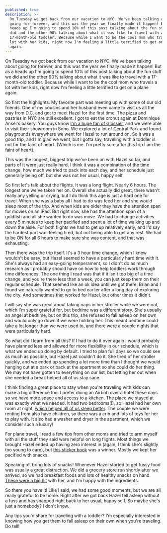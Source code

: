 ```yaml
---
published: true
description: >-
  On Tuesday we got back from our vacation to NYC. We've been talking about
  going for forever, and this was the year we finally made it happen! But as a
  heads up I'm going to spend 10% of this post talking about the fun stuff we
  did and the other 90% talking about what it was like to travel with a
  17-month-old toddler. Because while I want to be the cool mom who travels a
  lot with her kids, right now I'm feeling a little terrified to get on a plane
  again.
---
```

On Tuesday we got back from our vacation to NYC. We've been talking about going for forever, and this was the year we finally made it happen! But as a heads up I'm going to spend 10% of this post talking about the fun stuff we did and the other 90% talking about what it was like to travel with a 17-month-old toddler. Because while I want to be the cool mom who travels a lot with her kids, right now I'm feeling a little terrified to get on a plane again. 

So first the highlights. My favorite part was meeting up with some of our old friends. One of my cousins and her husband even came to visit us all the way from D.C. and got to meet Hazel for the first time. The pizza and pastries in NYC are still excellent. I got to eat the cronut again at Dominique Ansel's bakery. You guys know [I'm a huge fan of Glossier](https://redletterdayblog.com/My-Everyday-Makeup-Routine), and we were able to visit their showroom in Soho. We explored a lot of Central Park and found playgrounds everywhere we went for Hazel to run around on. So it was a good trip, and I'm glad we went, but I gotta say, traveling with a toddler is not for the faint of heart. (Which is me. I'm pretty sure after this trip I am the faint of heart).

This was the longest, biggest trip we've been on with Hazel so far, and parts of it were just really hard. I think it was a combination of the time change, how much we tried to pack into each day, and her schedule just generally being off, but she was not her usual, happy self. 

So first let's talk about the flights. It was a long flight. Nearly 6 hours. The longest one we've taken her on. Overall she actually did great, there wasn't really any yelling or crying, but I do think this age is just a hard one for travel. When she was a baby all I had to do was feed her and she would sleep most of the trip. And when kids are older they have the attention span for movies on an iPad. But right now, she has the attention span of a goldfish and all she wanted to do was move. We had to change activities every 5 minutes to keep her pacified and spent a lot of time walking up and down the aisle. For both flights we had to get up relatively early, and I'd say the hardest part was feeling tired, but not being able to get any rest. We had to be ON for all 6 hours to make sure she was content, and that was exhausting.

Then there was the trip itself. It's a 3 hour time change, which I knew wouldn't be easy, but Hazel seemed to have a particularly hard time with it. She's always had an easy-going temperament, so I didn't do as much research as I probably should have on how to help toddlers work through time differences. The one thing I read was that if it isn't too big of a time change, and you're there less than a week, you can just keep them on their regular schedule. That seemed like an ok idea until we got there. Brian and I found we naturally wanted to go to bed earlier after a long day of exploring the city. And sometimes that worked for Hazel, but other times it didn't. 

I will say she was great about taking naps in her stroller while we were out, which I'm super grateful for, but bedtime was a different story. She's usually an angel at bedtime, but on this trip, she refused to fall asleep on her own and would only go down if we were holding her. This meant bedtime could take a lot longer than we were used to, and there were a couple nights that were particularly hard. 

So what did I learn from all this? If I had to do it over again I would probably have planned less and allowed for more flexibility in our schedule, which is what we ended up doing by default. I tried to plan full days so we could see as much as possible, but Hazel just couldn't do it. She tired of her stroller quickly, and we ended up spending a lot more time than I thought we would hanging out at a park or back at the apartment so she could do her thing. We may not have gotten to everything on our list, but letting her out when she needed a break helped all of us stay sane.

I think finding a great place to stay when you're traveling with kids can make a big difference too. I prefer doing an Airbnb over a hotel these days so we have more space and access to a kitchen. The place we stayed at was exactly what we needed. It had two bedrooms(!), so Hazel had her own room at night, [which helped all of us sleep better](https://redletterdayblog.com/Our-Closet-Nursery-+-Sleeping-Tips!). The couple we were renting from also have children, so there was a crib and lots of toys for her to play with. It also had a washer and dryer in the apartment, which we consider such a luxury!

For plane travel, I read a few tips from other moms and tried to arm myself with all the stuff they said were helpful on long flights. Most things we brought Hazel ended up having zero interest in (again, I think she's slightly too young to care), but [this sticker book](https://www.amazon.com/gp/product/B01B1TIB8G/ref=od_aui_detailpages00?ie=UTF8&psc=1) was a winner. Mostly we kept her pacified with snacks. 

Speaking of, bring lots of snacks! Whenever Hazel started to get fussy food was usually a great distraction. We did a grocery store run shortly after we arrived, so we had breakfast foods and lots of healthy snacks on hand. [These were a big hit](https://www.amazon.com/gp/product/B001CTO0YA/ref=oh_aui_detailpage_o00_s00?ie=UTF8&psc=1) with her, and I'm happy with the ingredients. 

So there you have it! Like I said, we had some good moments, but we are all really grateful to be home. Right after we got back Hazel fell asleep without a fuss and has snapped right back to her usual, happy self. So maybe she's just a homebody? I don't know. 

Any tips you'd share for traveling with a toddler? I'm especially interested in knowing how you get them to fall asleep on their own when you're traveling. Do tell!
